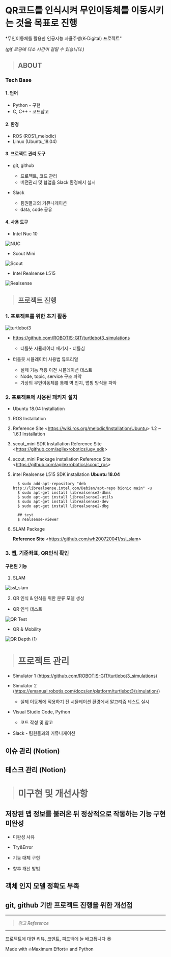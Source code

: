 # QR코드를 인식시켜 무인이동체를 이동시키는 것을 목표로 진행
*무인이동체를 활용한 인공지능 자율주행(K-Digital) 프로젝트"

*(gif 로딩에 다소 시간이 걸릴 수 있습니다.)*

>## ABOUT




### Tech Base


#### 1. 언어
* Python - 구현
* C, C++ - 코드참고

#### 2. 환경
* ROS (ROS1_melodic)
* Linux (Ubuntu_18.04)


#### 3. 프로젝트 관리 도구
* git, github
  * 프로젝트, 코드 관리
  * 버전관리 및 협업을 Slack 환경에서 실시
    
* Slack
  * 팀원들과의 커뮤니케이션
  * data, code 공유


#### 4. 사용 도구
* Intel Nuc 10


![NUC](https://user-images.githubusercontent.com/114387230/212526634-fa9e2662-7e2d-4cd7-8fd6-a6d708ddae4b.jpg)


* Scout Mini


![Scout](https://user-images.githubusercontent.com/114387230/212526637-13bc967a-cadf-4e52-9ddd-6d33388eeff4.png)


* Intel Realsense L515


![Realsense](https://user-images.githubusercontent.com/114387230/212526639-5fc386f1-2b85-421b-ad3c-71f8048e7313.png)



>## 프로젝트 진행


### 1. 프로젝트를 위한 초기 활동
![turtlebot3](https://user-images.githubusercontent.com/114387230/212233522-a1134c47-a621-4170-8344-1892976cc32d.gif)

* https://github.com/ROBOTIS-GIT/turtlebot3_simulations
  * 터틀봇 시뮬레이터 패키지 - 터틀심
  
* 터틀봇 시뮬레이터 사용법 튜토리얼
    * 실제 기능 적용 이전 시뮬레이션 테스트
    * Node, topic, service 구조 파악
    * 가상의 무인이동체를 통해 벽 인지, 맵핑 방식을 파악


### 2. 프로젝트에 사용된 패키지 설치
* Ubuntu 18.04 Installation

1. ROS Installation
2. Reference Site 
<<https://wiki.ros.org/melodic/Installation/Ubuntu>> 1.2 ~ 1.6.1 Installation

3. scout_mini SDK Installation
Reference Site 
<<https://github.com/agilexrobotics/ugv_sdk>>

4. scout_mini Package installation
Reference Site
<<https://github.com/agilexrobotics/scout_ros>>

5. intel Realsense L515 SDK installation 
     **Ubuntu 18.04**
         
         $ sudo add-apt-repository "deb http://librealsense.intel.com/Debian/apt-repo bionic main" -u
         $ sudo apt-get install librealsense2-dkms
         $ sudo apt-get install librealsense2-utils
         $ sudo apt-get install librealsense2-dev
         $ sudo apt-get install librealsense2-dbg
         
         ## test
         $ realsense-viewer

6. SLAM Package

     **Reference Site**
        <<https://github.com/wh200720041/ssl_slam>>
        
        
### 3. 맵, 기준좌표, QR인식 확인
  #### 구현된 기능
  
  1. SLAM


  ![ssl_slam](https://user-images.githubusercontent.com/114387230/212218035-0ad2c0ae-703e-44c8-815f-914bdd07ff20.gif)
  
  
  
  2. QR 인식 & 인식을 위한 분류 모델 생성



  * QR 인식 테스트


  ![QR Test](https://user-images.githubusercontent.com/114387230/212525835-f2900dcd-9cab-41ae-8cab-58ddfa539769.gif)
  
  
  
  * QR & Mobility


  
  ![QR Depth (1)](https://user-images.githubusercontent.com/114387230/212526322-944bd03c-8781-4733-9a94-5832b912331e.gif)






># 프로젝트 관리
* Simulator 1 (https://github.com/ROBOTIS-GIT/turtlebot3_simulations)
* Simulator 2 (https://emanual.robotis.com/docs/en/platform/turtlebot3/simulation/)
  * 실제 이동체에 적용하기 전 시뮬레이션 환경에서 알고리즘 테스트 실시
  
* Visual Studio Code, Python
  * 코드 작성 및 참고
  
* Slack - 팀원들과의 커뮤니케이션




## 이슈 관리 (Notion)




## 테스크 관리 (Notion)

  


># 미구현 및 개선사항

## 저장된 맵 정보를 불러온 뒤 정상적으로 작동하는 기능 구현 미완성
  * 미완성 사유

  * Try&Error

  * 기능 대체 구현

  * 향후 개선 방법






## 객체 인지 모델 정확도 부족




## git, github 기반 프로젝트 진행을 위한 개선점

    




----------

>*참고 Reference*



----------

프로젝트에 대한 리뷰, 코멘트, 피드백에 늘 배고픕니다 :heart_eyes:

Made with :fire:Maximum Effort:fire: and Python
